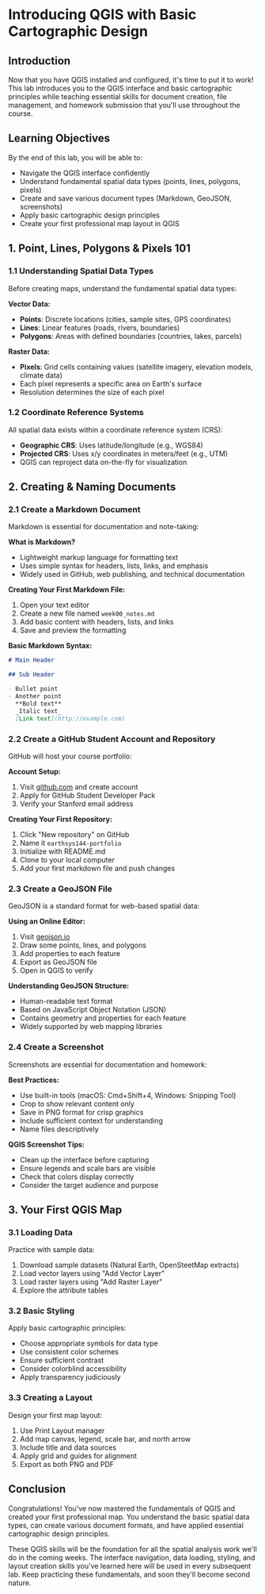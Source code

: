 # Introducing QGIS with Basic Cartographic Design

## Introduction

Now that you have QGIS installed and configured, it's time to put it to work! This lab introduces you to the QGIS interface and basic cartographic principles while teaching essential skills for document creation, file management, and homework submission that you'll use throughout the course.

## Learning Objectives

By the end of this lab, you will be able to:

- Navigate the QGIS interface confidently
- Understand fundamental spatial data types (points, lines, polygons, pixels)
- Create and save various document types (Markdown, GeoJSON, screenshots)
- Apply basic cartographic design principles
- Create your first professional map layout in QGIS

## 1. Point, Lines, Polygons & Pixels 101

### 1.1 Understanding Spatial Data Types

Before creating maps, understand the fundamental spatial data types:

**Vector Data:**

- **Points**: Discrete locations (cities, sample sites, GPS coordinates)
- **Lines**: Linear features (roads, rivers, boundaries)
- **Polygons**: Areas with defined boundaries (countries, lakes, parcels)

**Raster Data:**

- **Pixels**: Grid cells containing values (satellite imagery, elevation models, climate data)
- Each pixel represents a specific area on Earth's surface
- Resolution determines the size of each pixel

### 1.2 Coordinate Reference Systems

All spatial data exists within a coordinate reference system (CRS):

- **Geographic CRS**: Uses latitude/longitude (e.g., WGS84)
- **Projected CRS**: Uses x/y coordinates in meters/feet (e.g., UTM)
- QGIS can reproject data on-the-fly for visualization

## 2. Creating & Naming Documents

### 2.1 Create a Markdown Document

Markdown is essential for documentation and note-taking:

**What is Markdown?**

- Lightweight markup language for formatting text
- Uses simple syntax for headers, lists, links, and emphasis
- Widely used in GitHub, web publishing, and technical documentation

**Creating Your First Markdown File:**

1. Open your text editor
2. Create a new file named `week00_notes.md`
3. Add basic content with headers, lists, and links
4. Save and preview the formatting

**Basic Markdown Syntax:**

```markdown
# Main Header

## Sub Header

- Bullet point
- Another point
  **Bold text**
  _Italic text_
  [Link text](http://example.com)
```

### 2.2 Create a GitHub Student Account and Repository

GitHub will host your course portfolio:

**Account Setup:**

1. Visit [github.com](https://github.com) and create account
2. Apply for GitHub Student Developer Pack
3. Verify your Stanford email address

**Creating Your First Repository:**

1. Click "New repository" on GitHub
2. Name it `earthsys144-portfolio`
3. Initialize with README.md
4. Clone to your local computer
5. Add your first markdown file and push changes

### 2.3 Create a GeoJSON File

GeoJSON is a standard format for web-based spatial data:

**Using an Online Editor:**

1. Visit [geojson.io](http://geojson.io)
2. Draw some points, lines, and polygons
3. Add properties to each feature
4. Export as GeoJSON file
5. Open in QGIS to verify

**Understanding GeoJSON Structure:**

- Human-readable text format
- Based on JavaScript Object Notation (JSON)
- Contains geometry and properties for each feature
- Widely supported by web mapping libraries

### 2.4 Create a Screenshot

Screenshots are essential for documentation and homework:

**Best Practices:**

- Use built-in tools (macOS: Cmd+Shift+4, Windows: Snipping Tool)
- Crop to show relevant content only
- Save in PNG format for crisp graphics
- Include sufficient context for understanding
- Name files descriptively

**QGIS Screenshot Tips:**

- Clean up the interface before capturing
- Ensure legends and scale bars are visible
- Check that colors display correctly
- Consider the target audience and purpose

## 3. Your First QGIS Map

### 3.1 Loading Data

Practice with sample data:

1. Download sample datasets (Natural Earth, OpenSteetMap extracts)
2. Load vector layers using "Add Vector Layer"
3. Load raster layers using "Add Raster Layer"
4. Explore the attribute tables

### 3.2 Basic Styling

Apply basic cartographic principles:

- Choose appropriate symbols for data type
- Use consistent color schemes
- Ensure sufficient contrast
- Consider colorblind accessibility
- Apply transparency judiciously

### 3.3 Creating a Layout

Design your first map layout:

1. Use Print Layout manager
2. Add map canvas, legend, scale bar, and north arrow
3. Include title and data sources
4. Apply grid and guides for alignment
5. Export as both PNG and PDF

## Conclusion

Congratulations! You've now mastered the fundamentals of QGIS and created your first professional map. You understand the basic spatial data types, can create various document formats, and have applied essential cartographic design principles.

These QGIS skills will be the foundation for all the spatial analysis work we'll do in the coming weeks. The interface navigation, data loading, styling, and layout creation skills you've learned here will be used in every subsequent lab. Keep practicing these fundamentals, and soon they'll become second nature.
